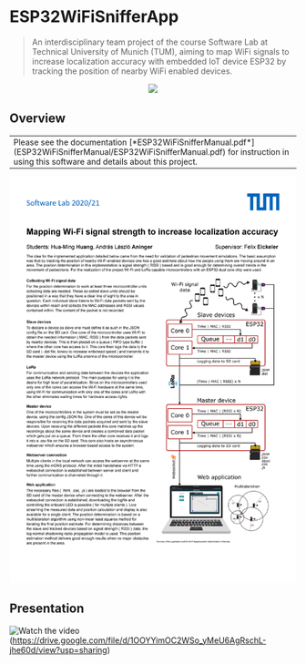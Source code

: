# ESP32WiFiSnifferApp

> An interdisciplinary team project of the course Software Lab at Technical University of Munich (TUM), aiming to map WiFi signals to increase localization accuracy with embedded IoT device ESP32 by tracking the position of nearby WiFi enabled devices. 

<p align="center">
  <img src= "https://user-images.githubusercontent.com/43208378/114058530-d4a30500-9893-11eb-87b9-ac5e7c3cfca7.gif">
</p>

## Overview

<table>
<tr>
<td>
Please see the documentation [*ESP32WiFiSnifferManual.pdf*](ESP32WiFiSnifferManual/ESP32WiFiSnifferManual.pdf) for instruction in using this software and details about this project.
</td>
</tr>
</table>

![Poster](Poster.png)

## Presentation

![Watch the video](https://imgur.com/LYDQYzO)(https://drive.google.com/file/d/1OOYYimOC2WSo_yMeU6AgRschL-jhe60d/view?usp=sharing)


